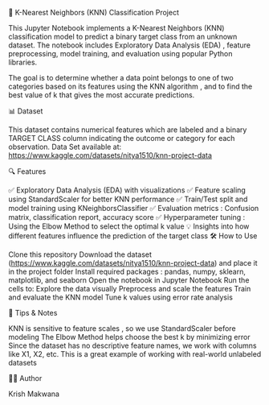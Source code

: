 📢 K-Nearest Neighbors (KNN) Classification Project

This Jupyter Notebook implements a K-Nearest Neighbors (KNN) classification model to predict a binary target class from an unknown dataset. 
The notebook includes Exploratory Data Analysis (EDA) , feature preprocessing, model training, and evaluation using popular Python libraries.

The goal is to determine whether a data point belongs to one of two categories based on its features using the KNN algorithm , 
and to find the best value of k that gives the most accurate predictions.

 📊 Dataset

This dataset contains numerical features which are labeled and a binary TARGET CLASS column indicating the outcome or category for each observation.
Data Set available at: https://www.kaggle.com/datasets/nitya1510/knn-project-data


 🔍 Features

✅ Exploratory Data Analysis (EDA) with visualizations
✅ Feature scaling using StandardScaler for better KNN performance
✅ Train/Test split and model training using KNeighborsClassifier
✅ Evaluation metrics : Confusion matrix, classification report, accuracy score
✅ Hyperparameter tuning : Using the Elbow Method to select the optimal k value
💡 Insights into how different features influence the prediction of the target class
 🛠️ How to Use

Clone this repository
Download the dataset (https://www.kaggle.com/datasets/nitya1510/knn-project-data) and place it in the project folder
Install required packages : pandas, numpy, sklearn, matplotlib, and seaborn
Open the notebook in Jupyter Notebook
Run the cells to:
Explore the data visually
Preprocess and scale the features
Train and evaluate the KNN model
Tune k values using error rate analysis
 
 🧠 Tips & Notes

KNN is sensitive to feature scales , so we use StandardScaler before modeling
The Elbow Method helps choose the best k by minimizing error
Since the dataset has no descriptive feature names, we work with columns like X1, X2, etc.
This is a great example of working with real-world unlabeled datasets
 
 👨‍💻 Author

Krish Makwana